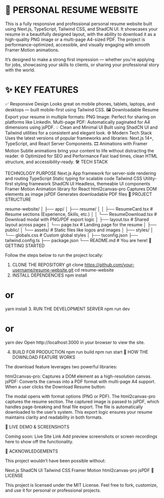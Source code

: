 # 💼 PERSONAL RESUME WEBSITE

This is a fully responsive and professional personal resume website built using Next.js, TypeScript, Tailwind CSS, and ShadCN UI. It showcases your resume in a beautifully designed layout, with the ability to download it as a high-quality PNG image or a multi-page A4-sized PDF. The project is performance-optimized, accessible, and visually engaging with smooth Framer Motion animations.

It’s designed to make a strong first impression — whether you're applying for jobs, showcasing your skills to clients, or sharing your professional story with the world.

# ✨ KEY FEATURES

✅ Responsive Design
Looks great on mobile phones, tablets, laptops, and desktops — built mobile-first using Tailwind CSS.
🖼️ Downloadable Resume
Export your resume in multiple formats:
PNG Image: Perfect for sharing on platforms like LinkedIn.
Multi-page PDF: Automatically paginated for A4 dimensions using jsPDF.
💡 Clean and Minimal UI
Built using ShadCN UI and Tailwind utilities for a consistent and elegant look.
⚙️ Modern Tech Stack
Uses the latest versions of popular frameworks and libraries: Next.js 14+, TypeScript, and React Server Components.
🎞️ Animations with Framer Motion
Subtle animations bring your content to life without distracting the reader.
🌐 Optimized for SEO and Performance
Fast load times, clean HTML structure, and accessibility-ready.
🛠️ TECH STACK

TECHNOLOGY	PURPOSE
Next.js	App framework for server-side rendering and routing
TypeScript	Static typing for scalable code
Tailwind CSS	Utility-first styling framework
ShadCN UI	Headless, themeable UI components
Framer Motion	Animation library for React
html2canvas-pro	Captures DOM elements as image
jsPDF	Generates downloadable PDF files
📁 PROJECT STRUCTURE

resume-website/
│
├── app/
│   ├── resume/
│   │   ├── ResumeCard.tsx         # Resume sections (Experience, Skills, etc.)
│   │   └── ResumeDownload.tsx     # Download modal with PNG/PDF export logic
│   ├── layout.tsx                 # Shared layout across pages
│   └── page.tsx                   # Landing page for the resume
│
├── public/
│   └── assets/                    # Static files like logos and images
│
├── styles/
│   └── globals.css                # Custom global styles
│
├── tsconfig.json
├── tailwind.config.ts
├── package.json
└── README.md                     # You are here!
🚀 GETTING STARTED

Follow the steps below to run the project locally:

1. CLONE THE REPOSITORY
git clone https://github.com/your-username/resume-website.git
cd resume-website
2. INSTALL DEPENDENCIES
npm install
# or
yarn install
3. RUN THE DEVELOPMENT SERVER
npm run dev
# or
yarn dev
Open http://localhost:3000 in your browser to view the site.

4. BUILD FOR PRODUCTION
npm run build
npm run start
🧠 HOW THE DOWNLOAD FEATURE WORKS

The download feature leverages two powerful libraries:

html2canvas-pro: Captures a DOM element as a high-resolution canvas.
jsPDF: Converts the canvas into a PDF format with multi-page A4 support.
When a user clicks the Download Resume button:

The modal opens with format options (PNG or PDF).
The html2canvas-pro captures the resume section.
The captured image is passed to jsPDF, which handles page-breaking and final file export.
The file is automatically downloaded to the user’s system.
This export logic ensures your resume maintains clarity and readability in both formats.

📸 LIVE DEMO & SCREENSHOTS

Coming soon: Live Site Link
Add preview screenshots or screen recordings here to show off the functionality.

🙏 ACKNOWLEDGEMENTS

This project wouldn’t have been possible without:

Next.js
ShadCN UI
Tailwind CSS
Framer Motion
html2canvas-pro
jsPDF
🔐 LICENSE

This project is licensed under the MIT License. Feel free to fork, customize, and use it for personal or professional projects.

